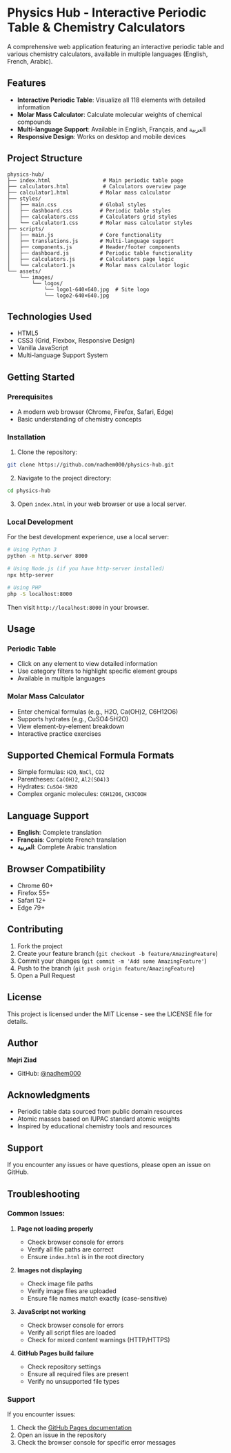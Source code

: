 # Physics Hub - Interactive Periodic Table & Chemistry Calculators

A comprehensive web application featuring an interactive periodic table and various chemistry calculators, available in multiple languages (English, French, Arabic).

## Features

- **Interactive Periodic Table**: Visualize all 118 elements with detailed information
- **Molar Mass Calculator**: Calculate molecular weights of chemical compounds
- **Multi-language Support**: Available in English, Français, and العربية
- **Responsive Design**: Works on desktop and mobile devices

## Project Structure

```
physics-hub/
├── index.html                 # Main periodic table page
├── calculators.html           # Calculators overview page
├── calculator1.html          # Molar mass calculator
├── styles/
│   ├── main.css              # Global styles
│   ├── dashboard.css         # Periodic table styles
│   ├── calculators.css       # Calculators grid styles
│   └── calculator1.css       # Molar mass calculator styles
├── scripts/
│   ├── main.js               # Core functionality
│   ├── translations.js       # Multi-language support
│   ├── components.js         # Header/footer components
│   ├── dashboard.js          # Periodic table functionality
│   ├── calculators.js        # Calculators page logic
│   └── calculator1.js        # Molar mass calculator logic
└── assets/
    └── images/
        └── logos/
            └── logo1-640×640.jpg  # Site logo
            └── logo2-640×640.jpg
```

## Technologies Used

- HTML5
- CSS3 (Grid, Flexbox, Responsive Design)
- Vanilla JavaScript
- Multi-language Support System

## Getting Started

### Prerequisites

- A modern web browser (Chrome, Firefox, Safari, Edge)
- Basic understanding of chemistry concepts

### Installation

1. Clone the repository:
```bash
git clone https://github.com/nadhem000/physics-hub.git
```

2. Navigate to the project directory:
```bash
cd physics-hub
```

3. Open `index.html` in your web browser or use a local server.

### Local Development

For the best development experience, use a local server:

```bash
# Using Python 3
python -m http.server 8000

# Using Node.js (if you have http-server installed)
npx http-server

# Using PHP
php -S localhost:8000
```

Then visit `http://localhost:8000` in your browser.

## Usage

### Periodic Table
- Click on any element to view detailed information
- Use category filters to highlight specific element groups
- Available in multiple languages

### Molar Mass Calculator
- Enter chemical formulas (e.g., H2O, Ca(OH)2, C6H12O6)
- Supports hydrates (e.g., CuSO4·5H2O)
- View element-by-element breakdown
- Interactive practice exercises

## Supported Chemical Formula Formats

- Simple formulas: `H2O`, `NaCl`, `CO2`
- Parentheses: `Ca(OH)2`, `Al2(SO4)3`
- Hydrates: `CuSO4·5H2O`
- Complex organic molecules: `C6H12O6`, `CH3COOH`

## Language Support

- **English**: Complete translation
- **Français**: Complete French translation
- **العربية**: Complete Arabic translation

## Browser Compatibility

- Chrome 60+
- Firefox 55+
- Safari 12+
- Edge 79+

## Contributing

1. Fork the project
2. Create your feature branch (`git checkout -b feature/AmazingFeature`)
3. Commit your changes (`git commit -m 'Add some AmazingFeature'`)
4. Push to the branch (`git push origin feature/AmazingFeature`)
5. Open a Pull Request

## License

This project is licensed under the MIT License - see the LICENSE file for details.

## Author

**Mejri Ziad**
- GitHub: [@nadhem000](https://github.com/nadhem000)

## Acknowledgments

- Periodic table data sourced from public domain resources
- Atomic masses based on IUPAC standard atomic weights
- Inspired by educational chemistry tools and resources

## Support

If you encounter any issues or have questions, please open an issue on GitHub.
## Troubleshooting

### Common Issues:

1. **Page not loading properly**
   - Check browser console for errors
   - Verify all file paths are correct
   - Ensure `index.html` is in the root directory

2. **Images not displaying**
   - Check image file paths
   - Verify image files are uploaded
   - Ensure file names match exactly (case-sensitive)

3. **JavaScript not working**
   - Check browser console for errors
   - Verify all script files are loaded
   - Check for mixed content warnings (HTTP/HTTPS)

4. **GitHub Pages build failure**
   - Check repository settings
   - Ensure all required files are present
   - Verify no unsupported file types

### Support

If you encounter issues:
1. Check the [GitHub Pages documentation](https://docs.github.com/en/pages)
2. Open an issue in the repository
3. Check the browser console for specific error messages